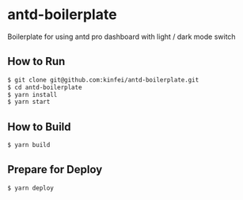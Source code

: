 # antd-boilerplate

Boilerplate for using antd pro dashboard with light / dark mode switch

## How to Run

```bash
$ git clone git@github.com:kinfei/antd-boilerplate.git
$ cd antd-boilerplate
$ yarn install
$ yarn start
```

## How to Build

```bash
$ yarn build
```

## Prepare for Deploy

```bash
$ yarn deploy
```
